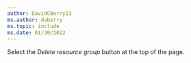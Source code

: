 ```yaml
---
author: DavidCBerry13
ms.author: daberry
ms.topic: include
ms.date: 01/30/2022
---
```

Select the *Delete resource group* button at the top of the page.